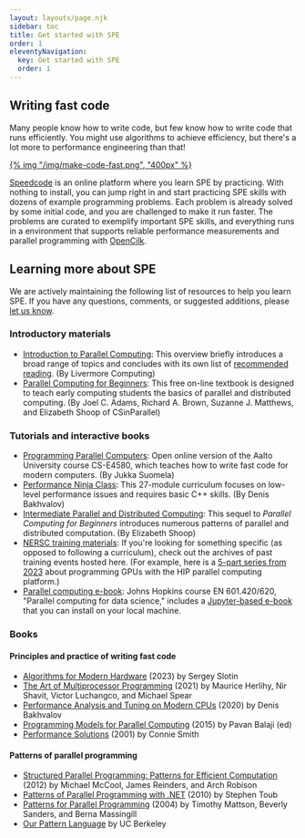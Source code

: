 ```yaml
---
layout: layouts/page.njk
sidebar: toc
title: Get started with SPE
order: 1
eleventyNavigation:
  key: Get started with SPE
  order: 1
---
```


## Writing fast code

Many people know how to write code, but few know how to write code that runs efficiently. You might use algorithms to achieve efficiency, but there's a lot more to performance engineering than that!

[{% img "/img/make-code-fast.png", "400px" %}](https://speedcode.org)

[Speedcode](https://speedcode.org) is an online platform where you learn SPE by practicing. With nothing to install, you can jump right in and start practicing SPE skills with dozens of example programming problems. Each problem is already solved by some initial code, and you are challenged to make it run faster. The problems are curated to exemplify important SPE skills, and everything runs in a environment that supports reliable performance measurements and parallel programming with [OpenCilk](https://opencilk.org).

## Learning more about SPE

We are actively maintaining the following list of resources to help you learn SPE. If you have any questions, comments, or suggested additions, please [let us know](/get-involved/contact/).

### Introductory materials
* [Introduction to Parallel Computing](https://hpc.llnl.gov/documentation/tutorials/introduction-parallel-computing-tutorial): This overview briefly introduces a broad range of topics and concludes with its own list of [recommended reading](https://hpc.llnl.gov/documentation/tutorials/introduction-parallel-computing-tutorial##References). (By Livermore Computing)
* [Parallel Computing for Beginners](https://www.learnpdc.org/PDCBeginners/): This free on-line textbook is designed to teach early computing students the basics of parallel and distributed computing. (By Joel C. Adams, Richard A. Brown, Suzanne J. Matthews, and Elizabeth Shoop of CSinParallel)

### Tutorials and interactive books

* [Programming Parallel Computers](https://ppc.cs.aalto.fi/): Open online version of the Aalto University course CS-E4580, which teaches how to write fast code for modern computers. (By Jukka Suomela)
* [Performance Ninja Class](https://github.com/dendibakh/perf-ninja): This 27-module curriculum focuses on low-level performance issues and requires basic C++ skills. (By Denis Bakhvalov)
* [Intermediate Parallel and Distributed Computing](https://www.learnpdc.org/IntermediatePDC/): This sequel to *Parallel Computing for Beginners* introduces numerous patterns of parallel and distributed computation. (By Elizabeth Shoop)
* [NERSC training materials](https://www.nersc.gov/users/training/): If you're looking for something specific (as opposed to following a curriculum), check out the archives of past training events hosted here. (For example, here is a [5-part series from 2023](https://www.nersc.gov/users/training/past-training-events/2023/hip-training-series-aug-oct-2023/) about programming GPUs with the HIP parallel computing platform.)
* [Parallel computing e-book](http://parallel.cs.jhu.edu/index.html): Johns Hopkins course EN 601.420/620, "Parallel computing for data science," includes a [Jupyter-based e-book](https://github.com/randalburns/pcds.2023) that you can install on your local machine.

### Books

#### Principles and practice of writing fast code

* [Algorithms for Modern Hardware](https://en.algorithmica.org/hpc/) (2023) by Sergey Slotin
* [The Art of Multiprocessor Programming](https://www.amazon.com/Art-Multiprocessor-Programming-Maurice-Herlihy/dp/0124159508/) (2021) by Maurice Herlihy, Nir Shavit, Victor Luchangco, and Michael Spear
* [Performance Analysis and Tuning on Modern CPUs](https://book.easyperf.net/perf_book) (2020) by Denis Bakhvalov
* [Programming Models for Parallel Computing](https://mitpress.mit.edu/9780262528818/programming-models-for-parallel-computing/) (2015) by Pavan Balaji (ed)
* [Performance Solutions](http://www.perfeng.com/classic-site/psbook.htm) (2001) by Connie Smith 

#### Patterns of parallel programming

* [Structured Parallel Programming: Patterns for Efficient Computation](https://www.amazon.com/Structured-Parallel-Programming-Efficient-Computation/dp/0124159931) (2012) by Michael McCool, James Reinders, and Arch Robison
* [Patterns of Parallel Programming with .NET](https://download.microsoft.com/download/3/4/D/34D13993-2132-4E04-AE48-53D3150057BD/Patterns_of_Parallel_Programming_CSharp.pdf) (2010) by Stephen Toub
* [Patterns for Parallel Programming](https://www.amazon.com/Patterns-Parallel-Programming-Software-ebook/dp/B001UG3IQQ) (2004) by Timothy Mattson, Beverly Sanders, and Berna Massingill
* [Our Pattern Language](https://patterns.eecs.berkeley.edu/) by UC Berkeley
